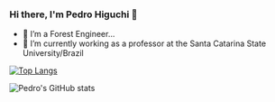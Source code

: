 ### Hi there, I'm Pedro Higuchi 👋

- 🌳 I’m a Forest Engineer...
- 🔭 I’m currently working as a professor at the Santa Catarina State University/Brazil


[![Top Langs](https://github-readme-stats.vercel.app/api/top-langs/?username=higuchip)](https://github.com/anuraghazra/github-readme-stats)

![Pedro's GitHub stats](https://github-readme-stats.vercel.app/api?username=higuchip&count_private=true)



<!--
**higuchip/higuchip** is a ✨ _special_ ✨ repository because its `README.md` (this file) appears on your GitHub profile.

Here are some ideas to get you started:

- 🔭 I’m currently working on ...
- 🌱 I’m currently learning ...
- 👯 I’m looking to collaborate on ...
- 🤔 I’m looking for help with ...
- 💬 Ask me about ...
- 📫 How to reach me: ...
- 😄 Pronouns: ...
- ⚡ Fun fact: ...
-->
